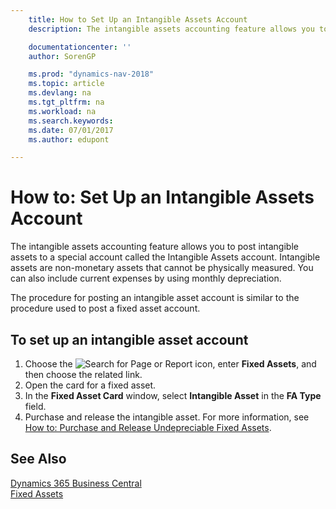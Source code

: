 ```yaml
---
    title: How to Set Up an Intangible Assets Account
    description: The intangible assets accounting feature allows you to post intangible assets to a special account called the Intangible Assets account. Intangible assets are non-monetary assets that cannot be physically measured.

    documentationcenter: ''
    author: SorenGP

    ms.prod: "dynamics-nav-2018"
    ms.topic: article
    ms.devlang: na
    ms.tgt_pltfrm: na
    ms.workload: na
    ms.search.keywords:
    ms.date: 07/01/2017
    ms.author: edupont

---
```

# How to: Set Up an Intangible Assets Account
The intangible assets accounting feature allows you to post intangible assets to a special account called the Intangible Assets account. Intangible assets are non-monetary assets that cannot be physically measured. You can also include current expenses by using monthly depreciation.  

The procedure for posting an intangible asset account is similar to the procedure used to post a fixed asset account.  

## To set up an intangible asset account  

1.  Choose the ![Search for Page or Report](../../media/ui-search/search_small.png "Search for Page or Report icon") icon, enter **Fixed Assets**, and then choose the related link.  
2.  Open the card for a fixed asset.
3. In the **Fixed Asset Card** window, select **Intangible Asset** in the **FA Type** field.  
4.  Purchase and release the intangible asset. For more information, see [How to: Purchase and Release Undepreciable Fixed Assets](how-to-purchase-and-release-undepreciable-fixed-assets.md).  

## See Also
[Dynamics 365 Business Central](/dynamics365/business-central/)  
[Fixed Assets](../../fa-manage.md)
